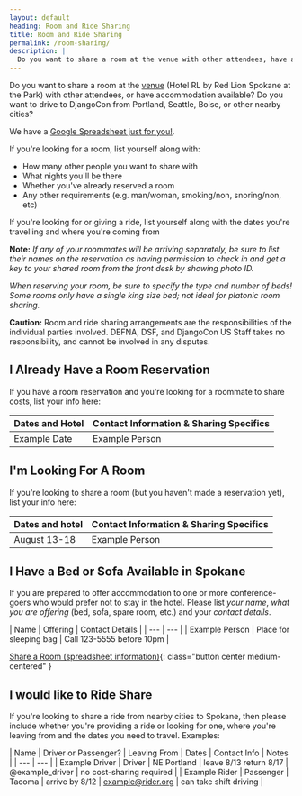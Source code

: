 ```yaml
---
layout: default
heading: Room and Ride Sharing
title: Room and Ride Sharing
permalink: /room-sharing/
description: |
  Do you want to share a room at the venue with other attendees, have accommodation available, or want to share a ride from nearby cities?
---
```


Do you want to share a room at the [venue](/venue/#welcome) (Hotel RL by Red Lion Spokane at the Park) with other attendees, or have accommodation available? Do you want to drive to DjangoCon from Portland, Seattle, Boise, or other nearby cities?

We have a [Google Spreadsheet just for you!](https://docs.google.com/spreadsheets/d/1xol19ghdCMiU9bID9bkd39suw4bES_hGfr2-dYOcTOM/edit?usp=sharing). 

If you're looking for a room, list yourself along with:

- How many other people you want to share with
- What nights you'll be there
- Whether you've already reserved a room
- Any other requirements (e.g. man/woman, smoking/non, snoring/non, etc)

If you're looking for or giving a ride, list yourself along with the dates you're travelling and where you're coming from

**Note:** _If any of your roommates will be arriving separately, be sure to list their names on the reservation as having permission to check in and get a key to your shared room from the front desk by showing photo ID._

_When reserving your room, be sure to specify the type and number of beds! Some rooms only have a single king size bed; not ideal for platonic room sharing._

**Caution:** Room and ride sharing arrangements are the responsibilities of the individual parties involved. DEFNA, DSF, and DjangoCon US Staff takes no responsibility, and cannot be involved in any disputes.

## I Already Have a Room Reservation

If you have a room reservation and you're looking for a roommate to share costs, list your info here:

| Dates and Hotel | Contact Information &amp; Sharing Specifics |
| --- | --- |
| Example Date | Example Person |

## I'm Looking For A Room

If you're looking to share a room (but you haven't made a reservation yet),
list your info here:

| Dates and hotel | Contact Information &amp; Sharing Specifics |
| --- | --- |
| August 13-18 | Example Person |

## I Have a Bed or Sofa Available in Spokane

If you are prepared to offer accommodation to one or more conference-goers who would prefer not to stay in the hotel. Please list _your name_, _what you are offering_ (bed, sofa, spare room, etc.) and your _contact details_.

| Name | Offering | Contact Details |
| --- | --- |
| Example Person | Place for sleeping bag | Call 123-5555 before 10pm |

[Share a Room (spreadsheet information)](https://docs.google.com/spreadsheets/d/1xol19ghdCMiU9bID9bkd39suw4bES_hGfr2-dYOcTOM/edit?usp=sharing
){: class="button center medium-centered" }

## I would like to Ride Share

If you're looking to share a ride from nearby cities to Spokane, then please include whether you're providing a ride or looking for one, where you're leaving from and the dates you need to travel.  Examples:

| Name | Driver or Passenger? | Leaving From | Dates | Contact Info | Notes |
| --- | --- |
| Example Driver | Driver | NE Portland | leave 8/13 return 8/17 | @example_driver | no cost-sharing required |
| Example Rider | Passenger | Tacoma | arrive by 8/12 | example@rider.org | can take shift driving |
